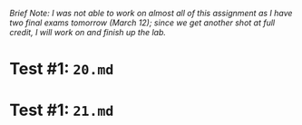 *Brief Note: I was not able to work on almost all of this assignment as I have two final exams tomorrow (March 12); since we get another shot at full credit, I will work on and finish up the lab.*

# Test #1: `20.md`

# Test #1: `21.md`
